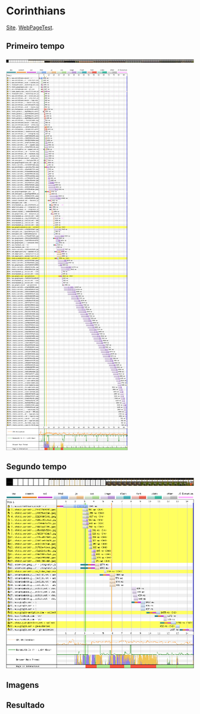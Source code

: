 # Corinthians

[Site](https://www.corinthians.com.br/). [WebPageTest](https://www.webpagetest.org/result/190422_TC_37133d6dcc7f049f52b01da90839a845/).

## Primeiro tempo

![](imgs/filmstrip-first-view-run-2.png)

![](imgs/first-view-run-2.png)

## Segundo tempo

![](imgs/filmstrip-second-view-run-3.png)

![](imgs/second-view-run-3.png)

## Imagens

## Resultado